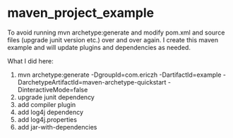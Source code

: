 # maven_project_example
To avoid running mvn archetype:generate and modify pom.xml and source files (upgrade junit version etc.) over and over again. I create this maven example and will update plugins and dependencies as needed.

What I did here:

1. mvn archetype:generate -DgroupId=com.ericzh -DartifactId=example -DarchetypeArtifactId=maven-archetype-quickstart -DinteractiveMode=false
2. upgrade junit dependency
3. add compiler plugin
4. add log4j dependency
5. add log4j.properties
6. add jar-with-dependencies
